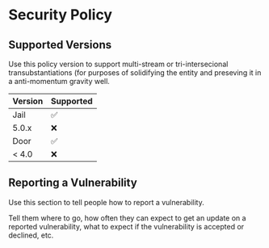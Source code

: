 # Security Policy

## Supported Versions

Use this policy version to support multi-stream or tri-intersecional
transubstantiations (for purposes of solidifying the entity and 
preseving it in a anti-momentum gravity well.  

| Version | Supported          |
| ------- | ------------------ |
| Jail    | :white_check_mark: |
| 5.0.x   | :x:                |
| Door    | :white_check_mark: |
| < 4.0   | :x:                |

## Reporting a Vulnerability

Use this section to tell people how to report a vulnerability.

Tell them where to go, how often they can expect to get an update on a
reported vulnerability, what to expect if the vulnerability is accepted or
declined, etc.
